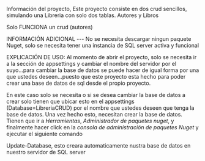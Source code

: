 Información del proyecto, Este proyecto consiste en dos crud sencillos, simulando una Libreria con solo dos tablas. Autores y Libros

Solo FUNCIONA un crud (autores)

INFORMACIÓN ADICIONAL --- No se necesita descargar ningun paquete Nuget, solo se necesita tener una instancia de SQL server activa y funcional

EXPLICACIÓN DE USO: Al momento de abrir el proyecto, solo se necesita ir a la sección de appsettings y cambiar el nombre del servidor por el suyo...para cambiar la base de datos se puede hacer de igual forma por una que ustedes
deseen...puesto que este proyecto esta hecho para poder crear una base de datos de sql desde el propio proyecto. 

En este caso solo se necesita o si se desea cambiar la base de datos a crear solo tienen que ubicar esto en el appsettings (Database=LibreriaCRUD) por el nombre que ustedes deseen que tenga la base de datos.
Una vez hecho esto, necesitan crear la base de datos. Tienen que ir a *Herramientas*, *Administrador de paquetes nuget*, y finalmente hacer click en la *consola de administración de paquetes Nuget* y ejecutar el siguiente comando

Update-Database, esto creara automaticamente nustra base de datos en nuestro servidor de SQL server
